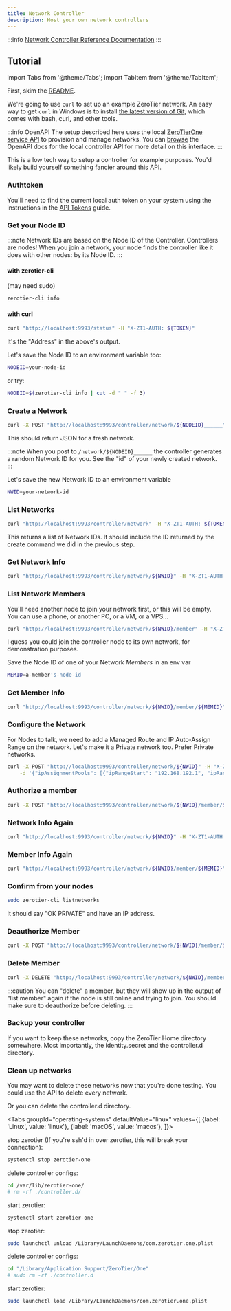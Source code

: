 ```yaml
---
title: Network Controller
description: Host your own network controllers
---
```


:::info
[Network Controller Reference Documentation](./what-is-a-controller)
:::

## Tutorial

import Tabs from '@theme/Tabs';
import TabItem from '@theme/TabItem';

First, skim the [README](https://github.com/zerotier/ZeroTierOne/tree/master/controller).

We're going to use `curl` to set up an example ZeroTier network. An easy way to get `curl` in Windows is to install [the latest version of Git](https://git-scm.com/downloads), which comes with bash, curl, and other tools.

:::info OpenAPI
The setup described here uses the local [ZeroTierOne service API](/api/service) to provision and manage networks. You can [browse](/api/service/ref-v1#tag/controller) the OpenAPI docs for the local controller API for more detail on this interface.
:::

This is a low tech way to setup a controller for example purposes. You'd likely build yourself something fancier around this API.

### Authtoken

You'll need to find the current local auth token on your system using the instructions in the [API Tokens](/api/tokens#zerotierone-service-token) guide.

### Get your Node ID

:::note
Network IDs are based on the Node ID of the Controller. Controllers are nodes! When you join a network, your node finds the controller like it does with other nodes: by its Node ID.
:::

#### with zerotier-cli

(may need sudo)

```sh
zerotier-cli info
```

#### with curl

```sh
curl "http://localhost:9993/status" -H "X-ZT1-AUTH: ${TOKEN}"
```

It's the "Address" in the above's output.

Let's save the Node ID to an environment variable too:

```sh
NODEID=your-node-id
```

or try:

```sh
NODEID=$(zerotier-cli info | cut -d " " -f 3)
```

### Create a Network

```sh
curl -X POST "http://localhost:9993/controller/network/${NODEID}______" -H "X-ZT1-AUTH: ${TOKEN}" -d {}
```

This should return JSON for a fresh network.

:::note
When you post to `/network/${NODEID}______` the controller generates a random Network ID for you.
See the "id" of your newly created network.
:::

Let's save the new Network ID to an environment variable

```sh
NWID=your-network-id
```

### List Networks

```sh
curl "http://localhost:9993/controller/network" -H "X-ZT1-AUTH: ${TOKEN}"
```

This returns a list of Network IDs. It should include the ID returned by the create command we did in the previous step.

### Get Network Info

```sh
curl "http://localhost:9993/controller/network/${NWID}" -H "X-ZT1-AUTH: ${TOKEN}"
```

### List Network Members

You'll need another node to join your network first, or this will be empty.
You can use a phone, or another PC, or a VM, or a VPS...

```sh
curl "http://localhost:9993/controller/network/${NWID}/member" -H "X-ZT1-AUTH: ${TOKEN}"
```

I guess you could join the controller node to its own network, for demonstration purposes.

Save the Node ID of one of your Network _Members_ in an env var

```sh
MEMID=a-member's-node-id
```

### Get Member Info

```sh
curl "http://localhost:9993/controller/network/${NWID}/member/${MEMID}" -H "X-ZT1-AUTH: ${TOKEN}"
```

### Configure the Network

For Nodes to talk, we need to add a Managed Route and IP Auto-Assign Range on the network.
Let's make it a Private network too. Prefer Private networks.

```sh
curl -X POST "http://localhost:9993/controller/network/${NWID}" -H "X-ZT1-AUTH: ${TOKEN}" \
    -d '{"ipAssignmentPools": [{"ipRangeStart": "192.168.192.1", "ipRangeEnd": "192.168.192.254"}], "routes": [{"target": "192.168.192.0/24", "via": null}], "v4AssignMode": "zt", "private": true }'
```

### Authorize a member

```sh
curl -X POST "http://localhost:9993/controller/network/${NWID}/member/${MEMID}" -H "X-ZT1-AUTH: ${TOKEN}" -d '{"authorized": true}'
```

### Network Info Again

```sh
curl "http://localhost:9993/controller/network/${NWID}" -H "X-ZT1-AUTH: ${TOKEN}"
```

### Member Info Again

```sh
curl "http://localhost:9993/controller/network/${NWID}/member/${MEMID}" -H "X-ZT1-AUTH: ${TOKEN}"
```

### Confirm from your nodes

```sh
sudo zerotier-cli listnetworks
```

It should say "OK PRIVATE" and have an IP address.

### Deauthorize Member

```sh
curl -X POST "http://localhost:9993/controller/network/${NWID}/member/${MEMID}" -H "X-ZT1-AUTH: ${TOKEN}" -d '{"authorized": false}'
```

### Delete Member

```sh
curl -X DELETE "http://localhost:9993/controller/network/${NWID}/member/${MEMID}" -H "X-ZT1-AUTH: ${TOKEN}"
```

:::caution
You can "delete" a member, but they will show up in the output of "list member" again if the node is still online and trying to join. You should make sure to deauthorize before deleting.
:::

### Backup your controller

If you want to keep these networks, copy the ZeroTier Home directory somewhere.
Most importantly, the identity.secret and the controller.d directory.

### Clean up networks

You may want to delete these networks now that you're done testing.
You could use the API to delete every network.

Or you can delete the controller.d directory.

<Tabs
    groupId="operating-systems"
    defaultValue="linux"
    values={[
    {label: 'Linux', value: 'linux'},
    {label: 'macOS', value: 'macos'},
]}>
<TabItem value="linux">

stop zerotier (If you're ssh'd in over zerotier, this will break your connection):

```sh
systemctl stop zerotier-one
```

delete controller configs:

```sh
cd /var/lib/zerotier-one/
# rm -rf ./controller.d/
```

start zerotier:

```sh
systemctl start zerotier-one
```

</TabItem>
<TabItem value="macos">

stop zerotier:

```sh
sudo launchctl unload /Library/LaunchDaemons/com.zerotier.one.plist
```

delete controller configs:

```sh
cd "/Library/Application Support/ZeroTier/One"
# sudo rm -rf ./controller.d
```

start zerotier:

```sh
sudo launchctl load /Library/LaunchDaemons/com.zerotier.one.plist
```

</TabItem>
</Tabs>
